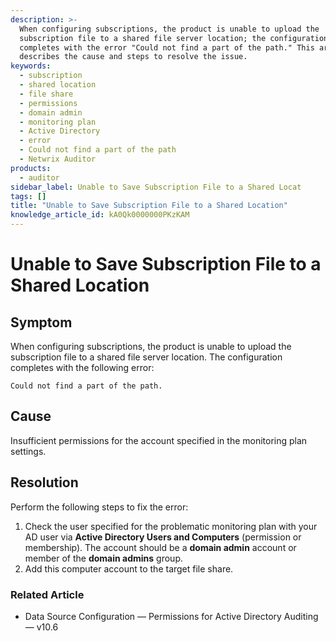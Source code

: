 ```yaml
---
description: >-
  When configuring subscriptions, the product is unable to upload the
  subscription file to a shared file server location; the configuration
  completes with the error "Could not find a part of the path." This article
  describes the cause and steps to resolve the issue.
keywords:
  - subscription
  - shared location
  - file share
  - permissions
  - domain admin
  - monitoring plan
  - Active Directory
  - error
  - Could not find a part of the path
  - Netwrix Auditor
products:
  - auditor
sidebar_label: Unable to Save Subscription File to a Shared Locat
tags: []
title: "Unable to Save Subscription File to a Shared Location"
knowledge_article_id: kA0Qk0000000PKzKAM
---
```


# Unable to Save Subscription File to a Shared Location

## Symptom

When configuring subscriptions, the product is unable to upload the subscription file to a shared file server location. The configuration completes with the following error:

```
Could not find a part of the path.
```

## Cause

Insufficient permissions for the account specified in the monitoring plan settings.

## Resolution

Perform the following steps to fix the error:

1. Check the user specified for the problematic monitoring plan with your AD user via **Active Directory Users and Computers** (permission or membership). The account should be a **domain admin** account or member of the **domain admins** group.
2. Add this computer account to the target file share.

### Related Article

- Data Source Configuration — Permissions for Active Directory Auditing — v10.6
